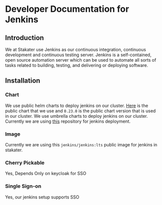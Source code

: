 # Developer Documentation for Jenkins

## Introduction

We at Stakater use Jenkins as our continuous integration, continuous development and  continuous testing server. Jenkins is a self-contained, open source automation server which can be used to automate all sorts of tasks related to building, testing, and delivering or deploying software.

## Installation

### Chart

We use public helm charts to deploy jenkins on our cluster. [Here](https://github.com/helm/charts/tree/master/stable/jenkins) is the public chart that we use and `0.23.0` is the public chart version that is used in our cluster. We use umbrella charts to deploy jenkins on our cluster. Currently we are using [this](https://github.com/stakater/stakaterkubehelmrelease) repository for jenkins deployment.

### Image

Currently we are using this `jenkins/jenkins:lts` public image for jenkins in stakater.

### Cherry Pickable

Yes, Depends Only on keycloak for SSO

### Single Sign-on

Yes, our jenkins setup supports SSO
